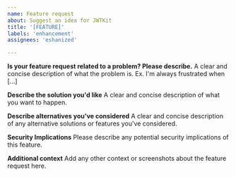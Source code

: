 ```yaml
---
name: Feature request
about: Suggest an idea for JWTKit
title: '[FEATURE]'
labels: 'enhancement'
assignees: 'eshanized'

---
```


**Is your feature request related to a problem? Please describe.**
A clear and concise description of what the problem is. Ex. I'm always frustrated when [...]

**Describe the solution you'd like**
A clear and concise description of what you want to happen.

**Describe alternatives you've considered**
A clear and concise description of any alternative solutions or features you've considered.

**Security Implications**
Please describe any potential security implications of this feature.

**Additional context**
Add any other context or screenshots about the feature request here.